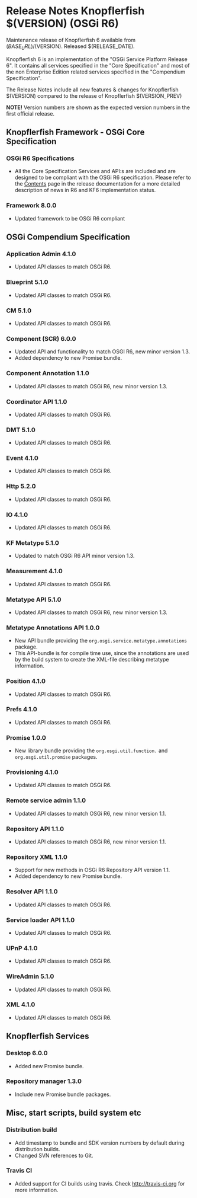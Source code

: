 Release Notes Knopflerfish $(VERSION) (OSGi R6)
======================================================================

Maintenance release of Knopflerfish 6 available from
$(BASE_URL)/$(VERSION). Released $(RELEASE_DATE).

Knopflerfish 6 is an implementation of the "OSGi Service Platform
Release 6". It contains all services specified in the "Core
Specification" and most of the non Enterprise Edition related
services specified in the "Compendium Specification".

The Release Notes include all new features & changes for
Knopflerfish $(VERSION) compared to the release of Knopflerfish
$(VERSION_PREV)

<b>NOTE!</b> Version numbers are shown as the expected version numbers
in the first official release.

Knopflerfish Framework - OSGi Core Specification
----------------------------------------------------------------------

### OSGi R6 Specifications
*  All the Core Specification Services and API:s are included and are
   designed to be compliant with the OSGi R6 specification.
   Please refer to the <a href="components.html">Contents</a> page in the
   release documentation for a more detailed description of news in R6
   and KF6 implementation status.

### Framework 8.0.0

* Updated framework to be OSGi R6 compliant


OSGi Compendium Specification
----------------------------------------------------------------------

### Application Admin 4.1.0
*   Updated API classes to match OSGi R6.

### Blueprint 5.1.0
*   Updated API classes to match OSGi R6. 

### CM 5.1.0
*   Updated API classes to match OSGi R6. 

### Component (SCR) 6.0.0
*   Updated API and functionality to match OSGI R6, new minor version 1.3.
*   Added dependency to new Promise bundle.

### Component Annotation 1.1.0
*   Updated API classes to match OSGi R6, new minor version 1.3.

### Coordinator API 1.1.0
*   Updated API classes to match OSGi R6. 

### DMT 5.1.0
*   Updated API classes to match OSGi R6. 

### Event 4.1.0
*   Updated API classes to match OSGi R6. 

### Http 5.2.0
*   Updated API classes to match OSGi R6. 

### IO 4.1.0
*   Updated API classes to match OSGi R6. 

### KF Metatype 5.1.0
*   Updated to match OSGi R6 API minor version 1.3.

### Measurement 4.1.0
*   Updated API classes to match OSGi R6. 

### Metatype API 5.1.0
*   Updated API classes to match OSGi R6, new minor version 1.3.

### Metatype Annotations API 1.0.0
*   New API bundle providing the
    <code>org.osgi.service.metatype.annotations</code> package.
*   This API-bundle is for compile time use, since the annotations
    are used by the build system to create the XML-file describing
    metatype information.

### Position 4.1.0
*   Updated API classes to match OSGi R6.

### Prefs 4.1.0
*   Updated API classes to match OSGi R6.

### Promise 1.0.0
*   New library bundle providing the
    <code>org.osgi.util.function.</code> and
    <code>org.osgi.util.promise</code> packages.

### Provisioning 4.1.0
*   Updated API classes to match OSGi R6.

### Remote service admin 1.1.0
*   Updated API classes to match OSGi R6, new minor version 1.1.

### Repository API 1.1.0
*   Updated API classes to match OSGi R6, new minor version 1.1.

### Repository XML 1.1.0
*   Support for new methods in OSGi R6 Repository API version 1.1.
*   Added dependency to new Promise bundle.

### Resolver API 1.1.0
*   Updated API classes to match OSGi R6.

### Service loader API 1.1.0
*   Updated API classes to match OSGi R6.

### UPnP 4.1.0
*   Updated API classes to match OSGi R6.

### WireAdmin 5.1.0
*   Updated API classes to match OSGi R6.

### XML 4.1.0
*   Updated API classes to match OSGi R6.


Knopflerfish Services
----------------------------------------------------------------------

### Desktop 6.0.0
*   Added new Promise bundle.

### Repository manager 1.3.0
*   Include new Promise bundle packages.


Misc, start scripts, build system etc 
----------------------------------------------------------------------

### Distribution build
 *  Add timestamp to bundle and SDK version numbers by default
    during distribution builds.
 *  Changed SVN references to Git.

### Travis CI
 *  Added support for CI builds using travis. Check
    <a href="http://travis-ci.org">http://travis-ci.org</a>
    for more information.

